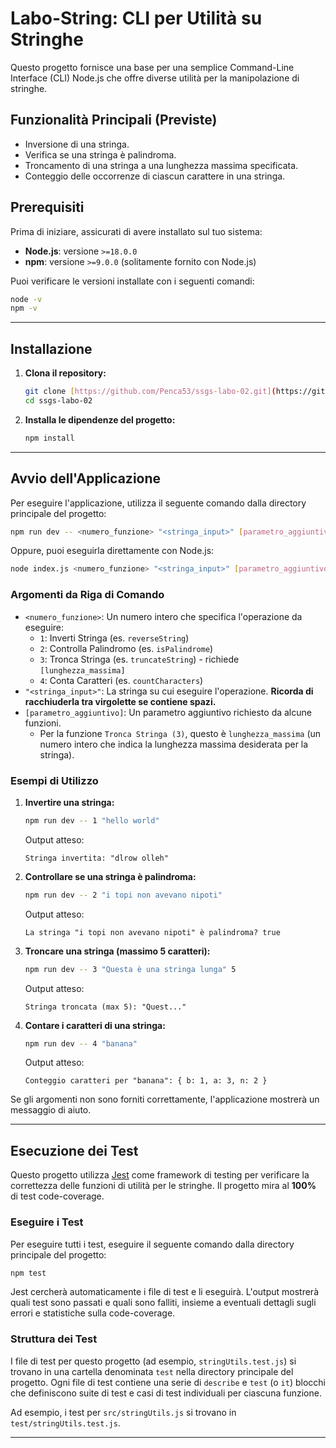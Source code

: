 # Labo-String: CLI per Utilità su Stringhe

Questo progetto fornisce una base per una semplice Command-Line Interface (CLI) Node.js che offre diverse utilità per la manipolazione di stringhe.

## Funzionalità Principali (Previste)

* Inversione di una stringa.
* Verifica se una stringa è palindroma.
* Troncamento di una stringa a una lunghezza massima specificata.
* Conteggio delle occorrenze di ciascun carattere in una stringa.

## Prerequisiti

Prima di iniziare, assicurati di avere installato sul tuo sistema:

* **Node.js**: versione `>=18.0.0`
* **npm**: versione `>=9.0.0` (solitamente fornito con Node.js)

Puoi verificare le versioni installate con i seguenti comandi:
```bash
node -v
npm -v
````

-----

## Installazione

1.  **Clona il repository:**

    ```bash
    git clone [https://github.com/Penca53/ssgs-labo-02.git](https://github.com/Penca53/ssgs-labo-02.git)
    cd ssgs-labo-02
    ```

2.  **Installa le dipendenze del progetto:**

    ```bash
    npm install
    ```

-----

## Avvio dell'Applicazione

Per eseguire l'applicazione, utilizza il seguente comando dalla directory principale del progetto:

```bash
npm run dev -- <numero_funzione> "<stringa_input>" [parametro_aggiuntivo]
```

Oppure, puoi eseguirla direttamente con Node.js:

```bash
node index.js <numero_funzione> "<stringa_input>" [parametro_aggiuntivo]
```

### Argomenti da Riga di Comando

  * `<numero_funzione>`: Un numero intero che specifica l'operazione da eseguire:
      * `1`: Inverti Stringa (es. `reverseString`)
      * `2`: Controlla Palindromo (es. `isPalindrome`)
      * `3`: Tronca Stringa (es. `truncateString`) - richiede `[lunghezza_massima]`
      * `4`: Conta Caratteri (es. `countCharacters`)
  * `"<stringa_input>"`: La stringa su cui eseguire l'operazione. **Ricorda di racchiuderla tra virgolette se contiene spazi.**
  * `[parametro_aggiuntivo]`: Un parametro aggiuntivo richiesto da alcune funzioni.
      * Per la funzione `Tronca Stringa (3)`, questo è `lunghezza_massima` (un numero intero che indica la lunghezza massima desiderata per la stringa).

### Esempi di Utilizzo

1.  **Invertire una stringa:**

    ```bash
    npm run dev -- 1 "hello world"
    ```

    Output atteso:

    ```
    Stringa invertita: "dlrow olleh"
    ```

2.  **Controllare se una stringa è palindroma:**

    ```bash
    npm run dev -- 2 "i topi non avevano nipoti"
    ```

    Output atteso:

    ```
    La stringa "i topi non avevano nipoti" è palindroma? true
    ```

3.  **Troncare una stringa (massimo 5 caratteri):**

    ```bash
    npm run dev -- 3 "Questa è una stringa lunga" 5
    ```

    Output atteso:

    ```
    Stringa troncata (max 5): "Quest..."
    ```

4.  **Contare i caratteri di una stringa:**

    ```bash
    npm run dev -- 4 "banana"
    ```

    Output atteso:

    ```
    Conteggio caratteri per "banana": { b: 1, a: 3, n: 2 }
    ```

Se gli argomenti non sono forniti correttamente, l'applicazione mostrerà un messaggio di aiuto.

-----

## Esecuzione dei Test

Questo progetto utilizza [Jest](https://jestjs.io/) come framework di testing per verificare la correttezza delle funzioni di utilità per le stringhe. 
Il progetto mira al **100%** di test code-coverage.

### Eseguire i Test

Per eseguire tutti i test, eseguire il seguente comando dalla directory principale del progetto:

```bash
npm test
```

Jest cercherà automaticamente i file di test e li eseguirà. L'output mostrerà quali test sono passati e quali sono falliti, insieme a eventuali dettagli sugli errori e statistiche sulla code-coverage.

### Struttura dei Test

I file di test per questo progetto (ad esempio, `stringUtils.test.js`) si trovano in una cartella denominata `test` nella directory principale del progetto. Ogni file di test contiene una serie di `describe` e `test` (o `it`) blocchi che definiscono suite di test e casi di test individuali per ciascuna funzione.

Ad esempio, i test per `src/stringUtils.js` si trovano in `test/stringUtils.test.js`.

-----